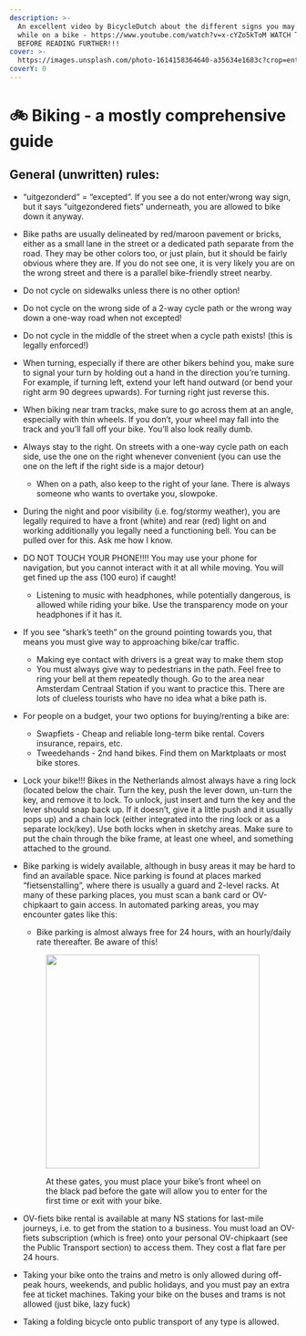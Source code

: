 ```yaml
---
description: >-
  An excellent video by BicycleDutch about the different signs you may encounter
  while on a bike - https://www.youtube.com/watch?v=x-cYZo5kToM WATCH THE VIDEO
  BEFORE READING FURTHER!!!
cover: >-
  https://images.unsplash.com/photo-1614158364640-a35634e1683c?crop=entropy&cs=srgb&fm=jpg&ixid=M3wxOTcwMjR8MHwxfHNlYXJjaHw5fHxhbXN0ZXJkYW0lMjBwYXJrfGVufDB8fHx8MTcwNTM2ODg3Nnww&ixlib=rb-4.0.3&q=85
coverY: 0
---
```


# 🚲 Biking - a mostly comprehensive guide

## General (unwritten) rules:

* “uitgezonderd” = “excepted”. If you see a do not enter/wrong way sign, but it says “uitgezondered fiets” underneath, you are allowed to bike down it anyway.
* Bike paths are usually delineated by red/maroon pavement or bricks, either as a small lane in the street or a dedicated path separate from the road. They may be other colors too, or just plain, but it should be fairly obvious where they are. If you do not see one, it is very likely you are on the wrong street and there is a parallel bike-friendly street nearby.&#x20;
* Do not cycle on sidewalks unless there is no other option!
* Do not cycle on the wrong side of a 2-way cycle path or the wrong way down a one-way road when not excepted!
* Do not cycle in the middle of the street when a cycle path exists! (this is legally enforced!)
* When turning, especially if there are other bikers behind you, make sure to signal your turn by holding out a hand in the direction you’re turning. For example, if turning left, extend your left hand outward (or bend your right arm 90 degrees upwards). For turning right just reverse this.
* When biking near tram tracks, make sure to go across them at an angle, especially with thin wheels. If you don’t, your wheel may fall into the track and you’ll fall off your bike. You’ll also look really dumb.
* Always stay to the right. On streets with a one-way cycle path on each side, use the one on the right whenever convenient (you can use the one on the left if the right side is a major detour)
  * When on a path, also keep to the right of your lane. There is always someone who wants to overtake you, slowpoke.
* During the night and poor visibility (i.e. fog/stormy weather), you are legally required to have a front (white) and rear (red) light on and working additionally you legally need a functioning bell. You can be pulled over for this. Ask me how I know.
* DO NOT TOUCH YOUR PHONE!!!! You may use your phone for navigation, but you cannot interact with it at all while moving. You will get fined up the ass (100 euro) if caught!
  * Listening to music with headphones, while potentially dangerous, is allowed while riding your bike. Use the transparency mode on your headphones if it has it.
* If you see “shark’s teeth” on the ground pointing towards you, that means you must give way to approaching bike/car traffic.
  * Making eye contact with drivers is a great way to make them stop
  * You must always give way to pedestrians in the path. Feel free to ring your bell at them repeatedly though. Go to the area near Amsterdam Centraal Station if you want to practice this. There are lots of clueless tourists who have no idea what a bike path is.
* For people on a budget, your two options for buying/renting a bike are:
  * Swapfiets - Cheap and reliable long-term bike rental. Covers insurance, repairs, etc.
  * Tweedehands - 2nd hand bikes. Find them on Marktplaats or most bike stores.
* Lock your bike!!! Bikes in the Netherlands almost always have a ring lock (located below the chair. Turn the key, push the lever down, un-turn the key, and remove it to lock. To unlock, just insert and turn the key and the lever should snap back up. If it doesn’t, give it a little push and it usually pops up) and a chain lock (either integrated into the ring lock or as a separate lock/key). Use both locks when in sketchy areas. Make sure to put the chain through the bike frame, at least one wheel, and something attached to the ground.
*   Bike parking is widely available, although in busy areas it may be hard to find an available space. Nice parking is found at places marked “fietsenstalling”, where there is usually a guard and 2-level racks. At many of these parking places, you must scan a bank card or OV-chipkaart to gain access. In automated parking areas, you may encounter gates like this:

    * Bike parking is almost always free for 24 hours, with an hourly/daily rate thereafter. Be aware of this!

    <figure><img src="https://lh6.googleusercontent.com/nfid9vZ-S4Qd_msweJq29gdj9FEC5KfXIVTGVGpDScajpInGinXrXBAn7ZsF5kx7Z9BBkqGZTZoZ0bWHuKz6g6S9Te9cPbrSp9FIeGKKQodY5N6XveQRQ3MbYhKQ_hp7yFNsUy3Q09wPiR1I44MrDXU" alt="" width="375"><figcaption><p>At these gates, you must place your bike’s front wheel on the black pad before the gate will allow you to enter for the first time or exit with your bike.</p></figcaption></figure>
* OV-fiets bike rental is available at many NS stations for last-mile journeys, i.e. to get from the station to a business. You must load an OV-fiets subscription (which is free) onto your personal OV-chipkaart (see the Public Transport section) to access them. They cost a flat fare per 24 hours.
* Taking your bike onto the trains and metro is only allowed during off-peak hours, weekends, and public holidays, and you must pay an extra fee at ticket machines. Taking your bike on the buses and trams is not allowed (just bike, lazy fuck)
* Taking a folding bicycle onto public transport of any type is allowed.
